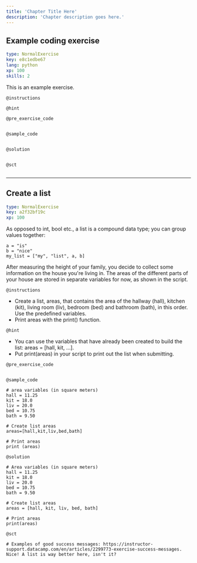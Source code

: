 ```yaml
---
title: 'Chapter Title Here'
description: 'Chapter description goes here.'
---
```


## Example coding exercise

```yaml
type: NormalExercise
key: e8c1edbe67
lang: python
xp: 100
skills: 2
```

This is an example exercise.

`@instructions`


`@hint`


`@pre_exercise_code`
```{python}

```

`@sample_code`
```{python}

```

`@solution`
```{python}

```

`@sct`
```{python}

```

---

## Create a list

```yaml
type: NormalExercise
key: a2f32bf19c
xp: 100
```

<!-- Guidelines for contexts: https://instructor-support.datacamp.com/en/articles/2375526-course-coding-exercises. -->

As opposed to int, bool etc., a list is a compound data type; you can group values together:

```
a = "is"
b = "nice"
my_list = ["my", "list", a, b]
```
After measuring the height of your family, you decide to collect some information on the house you're living in. The areas of the different parts of your house are stored in separate variables for now, as shown in the script.


`@instructions`
<!-- Guidelines for instructions https://instructor-support.datacamp.com/en/articles/2375526-course-coding-exercises. -->
- Create a list, areas, that contains the area of the hallway (hall), kitchen (kit), living room (liv), bedroom (bed) and bathroom (bath), in this order. Use the predefined variables.
- Print areas with the print() function.

`@hint`
<!-- Examples of good hints: https://instructor-support.datacamp.com/en/articles/2379164-hints-best-practices. -->
- You can use the variables that have already been created to build the list: areas = [hall, kit, ...].
- Put print(areas) in your script to print out the list when submitting.

`@pre_exercise_code`
```{python}

```

`@sample_code`
```{python}
# area variables (in square meters)
hall = 11.25
kit = 18.0
liv = 20.0
bed = 10.75
bath = 9.50

# Create list areas
areas=[hall,kit,liv,bed,bath]

# Print areas
print (areas)

```

`@solution`
```{python}
# Area variables (in square meters)
hall = 11.25
kit = 18.0
liv = 20.0
bed = 10.75
bath = 9.50

# Create list areas
areas = [hall, kit, liv, bed, bath]

# Print areas
print(areas)
```

`@sct`
```{python}
# Examples of good success messages: https://instructor-support.datacamp.com/en/articles/2299773-exercise-success-messages.
Nice! A list is way better here, isn't it?
```
